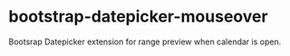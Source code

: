 # bootstrap-datepicker-mouseover
Bootsrap Datepicker extension for range preview when calendar is open.
